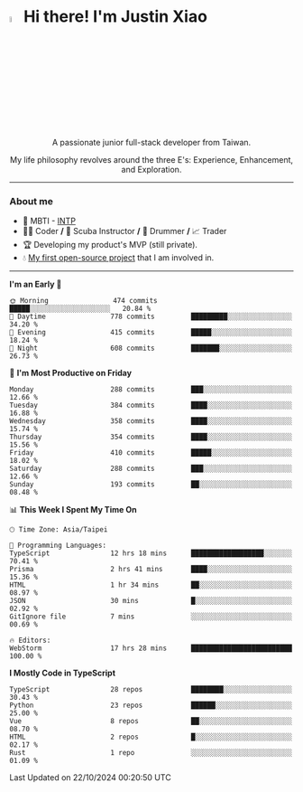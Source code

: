 # <img src="https://media.giphy.com/media/hvRJCLFzcasrR4ia7z/giphy.gif" width="5%">Hi there! I'm Justin Xiao
<p align="center">A passionate junior full-stack developer from Taiwan.  </p>
<p align="center">My life philosophy revolves around the three E's: Experience, Enhancement, and Exploration.</p>

---
### About me
- 👀 MBTI - [INTP](https://www.16personalities.com/intp-personality)
- 👨‍💻 Coder **/** 🤿 Scuba Instructor **/** 🥁 Drummer **/** 📈 Trader
- 🏆 Developing my product's MVP (still private).
- 💧 [My first open-source project](https://github.com/Game-as-a-Service/Game-Lobby-Web) that I am involved in.

---
<!--START_SECTION:waka-->
**I'm an Early 🐤** 

```text
🌞 Morning                474 commits         █████░░░░░░░░░░░░░░░░░░░░   20.84 % 
🌆 Daytime                778 commits         █████████░░░░░░░░░░░░░░░░   34.20 % 
🌃 Evening                415 commits         █████░░░░░░░░░░░░░░░░░░░░   18.24 % 
🌙 Night                  608 commits         ███████░░░░░░░░░░░░░░░░░░   26.73 % 
```
📅 **I'm Most Productive on Friday** 

```text
Monday                   288 commits         ███░░░░░░░░░░░░░░░░░░░░░░   12.66 % 
Tuesday                  384 commits         ████░░░░░░░░░░░░░░░░░░░░░   16.88 % 
Wednesday                358 commits         ████░░░░░░░░░░░░░░░░░░░░░   15.74 % 
Thursday                 354 commits         ████░░░░░░░░░░░░░░░░░░░░░   15.56 % 
Friday                   410 commits         █████░░░░░░░░░░░░░░░░░░░░   18.02 % 
Saturday                 288 commits         ███░░░░░░░░░░░░░░░░░░░░░░   12.66 % 
Sunday                   193 commits         ██░░░░░░░░░░░░░░░░░░░░░░░   08.48 % 
```


📊 **This Week I Spent My Time On** 

```text
🕑︎ Time Zone: Asia/Taipei

💬 Programming Languages: 
TypeScript               12 hrs 18 mins      ██████████████████░░░░░░░   70.41 % 
Prisma                   2 hrs 41 mins       ████░░░░░░░░░░░░░░░░░░░░░   15.36 % 
HTML                     1 hr 34 mins        ██░░░░░░░░░░░░░░░░░░░░░░░   08.97 % 
JSON                     30 mins             █░░░░░░░░░░░░░░░░░░░░░░░░   02.92 % 
GitIgnore file           7 mins              ░░░░░░░░░░░░░░░░░░░░░░░░░   00.69 % 

🔥 Editors: 
WebStorm                 17 hrs 28 mins      █████████████████████████   100.00 % 
```

**I Mostly Code in TypeScript** 

```text
TypeScript               28 repos            ████████░░░░░░░░░░░░░░░░░   30.43 % 
Python                   23 repos            ██████░░░░░░░░░░░░░░░░░░░   25.00 % 
Vue                      8 repos             ██░░░░░░░░░░░░░░░░░░░░░░░   08.70 % 
HTML                     2 repos             █░░░░░░░░░░░░░░░░░░░░░░░░   02.17 % 
Rust                     1 repo              ░░░░░░░░░░░░░░░░░░░░░░░░░   01.09 % 
```




 Last Updated on 22/10/2024 00:20:50 UTC
<!--END_SECTION:waka-->
